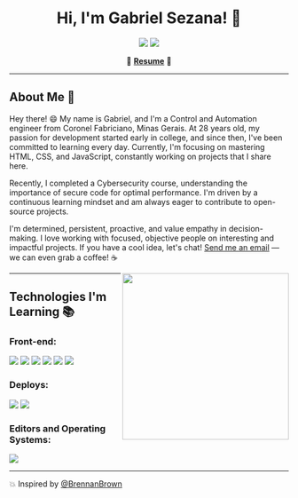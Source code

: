 <h1 align="center">Hi, I'm Gabriel Sezana! 🚀</h1>

<p align="center">
  <a href="https://linkedin.com/in/pamelasezana/"><img src="https://img.shields.io/badge/-LinkedIn-blue?style=flat&logo=Linkedin&logoColor=white"></a>
  <a href="mailto:gabrielsezana@gmail.com"><img src="https://img.shields.io/badge/-Email-c14438?style=flat&logo=Gmail&logoColor=white"></a>
</p>

<p align="center"> 
  🌟 <b><a href="[https://drive.google.com/file/d/1jNowI14KHBnJ48KZsxEr3mp7hLmWrUjL/view?usp=sharing](https://drive.google.com/file/d/1DfY5XJjvZadz5XODy4JIBYJ1yFElle-7/view?usp=drive_link)">Resume</a></b> 🌟
</p>

---

## About Me 👋

Hey there! 😄 My name is Gabriel, and I'm a Control and Automation engineer from Coronel Fabriciano, Minas Gerais. At 28 years old, my passion for development started early in college, and since then, I've been committed to learning every day. Currently, I'm focusing on mastering HTML, CSS, and JavaScript, constantly working on projects that I share here.

Recently, I completed a Cybersecurity course, understanding the importance of secure code for optimal performance. I'm driven by a continuous learning mindset and am always eager to contribute to open-source projects.

I'm determined, persistent, proactive, and value empathy in decision-making. I love working with focused, objective people on interesting and impactful projects. If you have a cool idea, let's chat! [Send me an email](mailto:gabrielsezana@gmail.com) — we can even grab a coffee! ☕️

<img align="right" src="https://github.com/rajput2107/rajput2107/blob/master/Assets/Developer.gif" width="300"/>

---

## Technologies I'm Learning 📚

### Front-end:

<p>
  <img src="https://img.shields.io/badge/-HTML5-E34F26?style=flat&logo=html5&logoColor=white">
  <img src="https://img.shields.io/badge/-CSS3-1572B6?style=flat&logo=css3&logoColor=white">
  <img src="https://img.shields.io/badge/-JavaScript-eed718?style=flat&logo=javascript&logoColor=ffffff">
  <img src="https://img.shields.io/badge/-React-61DAFB?style=flat&logo=react&logoColor=white">
  <img src="https://img.shields.io/badge/-Next.js-000000?style=flat&logo=next.js&logoColor=white">
  <img src="https://img.shields.io/badge/-TypeScript-007ACC?style=flat&logo=typescript&logoColor=white">
</p>

### Deploys:

<p>
  <img src="https://img.shields.io/badge/-Git-333333?style=flat&logo=git">
  <img src="https://img.shields.io/badge/-GitHub-333333?style=flat&logo=github">
</p>

### Editors and Operating Systems:

<p>
  <img src="http://img.shields.io/badge/-VS%20Code-007ACC?style=flat&logo=visual%20studio%20code&logoColor=white">
</p>

---

💥 Inspired by [@BrennanBrown](https://github.com/brennanbrown)
